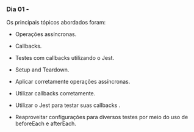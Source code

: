 ### Dia 01 -    

Os principais tópicos abordados foram:

* Operações assíncronas.

* Callbacks.

* Testes com callbacks utilizando o Jest.

* Setup and Teardown.

* Aplicar corretamente operações assíncronas.

* Utilizar callbacks corretamente.

* Utilizar o Jest para testar suas callbacks .

* Reaproveitar configurações para diversos testes por meio do uso de beforeEach e afterEach.
